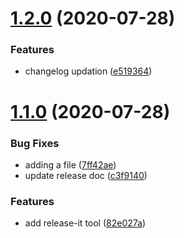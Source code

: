 # [1.2.0](https://github.com/grianbrcom/release-it-test/compare/1.1.0...1.2.0) (2020-07-28)


### Features

* changelog updation ([e519364](https://github.com/grianbrcom/release-it-test/commit/e519364e55caa00d6b4306d2966f3b7dcfa69b61))



# [1.1.0](https://github.com/grianbrcom/release-it-test/compare/1.1.0...1.2.0) (2020-07-28)


### Bug Fixes

* adding a file ([7ff42ae](https://github.com/grianbrcom/release-it-test/commit/7ff42ae1c6c8923f0f9c1a579762e176b3ffa32c))
* update release doc ([c3f9140](https://github.com/grianbrcom/release-it-test/commit/c3f914038b9889fa52814c991075408cb3d34f2f))


### Features

* add release-it tool ([82e027a](https://github.com/grianbrcom/release-it-test/commit/82e027a761c4cf0ecfaf9ecef97527f25d8997a1))


